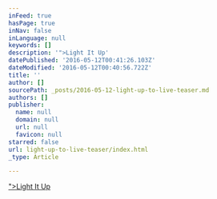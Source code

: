 ```yaml
---
inFeed: true
hasPage: true
inNav: false
inLanguage: null
keywords: []
description: '">Light It Up'
datePublished: '2016-05-12T00:41:26.103Z'
dateModified: '2016-05-12T00:40:56.722Z'
title: ''
author: []
sourcePath: _posts/2016-05-12-light-up-to-live-teaser.md
authors: []
publisher:
  name: null
  domain: null
  url: null
  favicon: null
starred: false
url: light-up-to-live-teaser/index.html
_type: Article

---
```

["\>Light It Up][0]

[0]: %3Ciframe%20width=